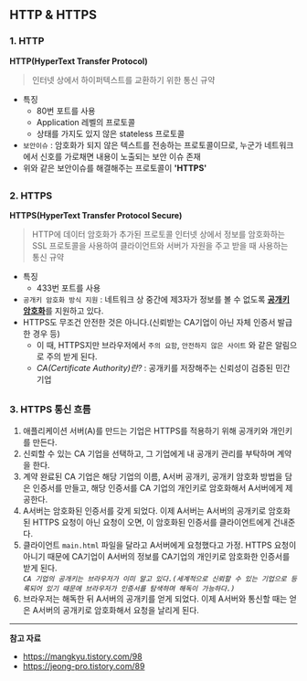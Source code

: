 
## HTTP & HTTPS

### 1. HTTP
**HTTP(HyperText Transfer Protocol)**
> 인터넷 상에서 하이퍼텍스트를 교환하기 위한 통신 규약

* 특징
	- 80번 포트를 사용
	- Application 레벨의 프로토콜
	- 상태를 가지도 있지 않은 stateless 프로토콜
* `보안이슈` : 암호화가 되지 않은 텍스트를 전송하는 프로토콜이므로, 누군가 네트워크에서 신호를 가로채면 내용이 노출되는 보안 이슈 존재 
* 위와 같은 보안이슈를 해결해주는 프로토콜이 **'HTTPS'**
##

### 2. HTTPS
**HTTPS(HyperText Transfer Protocol Secure)**
> HTTP에 데이터 암호화가 추가된 프로토콜
> 인터넷 상에서 정보를 암호화하는 SSL 프로토콜을 사용하여 클라이언트와 서버가 자원을 주고 받을 때 사용하는 통신 규약

* 특징
	- 433번 포트를 사용
* `공개키 암호화 방식 지원` : 네트워크 상 중간에 제3자가 정보를 볼 수 없도록 [**공개키 암호화**](https://github.com/haewon-park/csStudy/blob/1ce7cfcfd0b255fc74beb3fe481053e8de7663e2/Network/%EB%8C%80%EC%B9%AD%ED%82%A4&%EA%B3%B5%EA%B0%9C%ED%82%A4.md)를 지원하고 있다.
* HTTPS도 무조건 안전한 것은 아니다.(신뢰받는 CA기업이 아닌 자체 인증서 발급한 경우 등)
	- 이 때, HTTPS지만 브라우저에서 `주의 요함`, `안전하지 않은 사이트` 와 같은 알림으로 주의 받게 된다.
	- *CA(Certificate Authority)란?* : 공개키를 저장해주는 신뢰성이 검증된 민간 기업  
##

### 3. HTTPS 통신 흐름
1.  애플리케이션 서버(A)를 만드는 기업은 HTTPS를 적용하기 위해 공개키와 개인키를 만든다.
2. 신뢰할 수 있는 CA 기업을 선택하고, 그 기업에게 내 공개키 관리를 부탁하며 계약을 한다.
3. 계약 완료된 CA 기업은 해당 기업의 이름, A서버 공개키, 공개키 암호화 방법을 담은 인증서를 만들고, 해당 인증서를 CA 기업의 개인키로 암호화해서 A서버에게 제공한다.
4. A서버는 암호화된 인증서를 갖게 되었다. 이제 A서버는 A서버의 공개키로 암호화된 HTTPS 요청이 아닌 요청이 오면, 이 암호화된 인증서를 클라이언트에게 건내준다.
5. 클라이언트 `main.html` 파일을 달라고 A서버에게 요청했다고 가정. HTTPS 요청이 아니기 때문에 CA기업이 A서버의 정보를 CA기업의 개인키로 암호화한 인증서를 받게 된다.
<br>*`CA 기업의 공개키는 브라우저가 이미 알고 있다.(세계적으로 신뢰할 수 있는 기업으로 등록되어 있기 때문에 브라우저가 인증서를 탐색하며 해독이 가능하다.)`*
6. 브라우저는 해독한 뒤 A서버의 공개키를 얻게 되었다. 이제 A서버와 통신할 때는 얻은 A서버의 공개키로 암호화해서 요청을 날리게 된다.

---

**참고 자료**
* https://mangkyu.tistory.com/98
* https://jeong-pro.tistory.com/89
